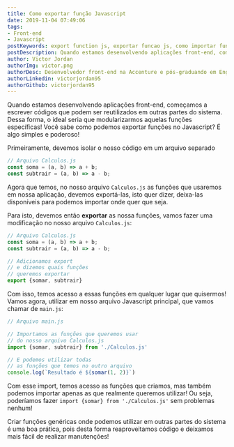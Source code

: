 ```yaml
---
title: Como exportar função Javascript
date: 2019-11-04 07:49:06
tags:
- Front-end
- Javascript
postKeywords: export function js, exportar funcao js, como importar funcao, import, export, js, javascript, funcao exportar javascript, como exporar arquivo javascript, front-end, dicas javascript
postDescription: Quando estamos desenvolvendo aplicações front-end, começamos a escrever códigos que podem ser reutilizados em outras partes do sistema. Dessa forma, o ideal seria que modularizarmos aquelas funções específicas! Você sabe como podemos exportar funções no Javascript? É algo simples e poderoso!
author: Victor Jordan
authorImg: victor.png
authorDesc: Desenvolvedor front-end na Accenture e pós-graduando em Engenharia de Software pela PUC-MG e formado em Banco de Dados pela Fatec, apaixonado por usabilidade, performance e UX!
authorLinkedin: victorjordan95
authorGithub: victorjordan95
---
```


Quando estamos desenvolvendo aplicações front-end, começamos a escrever códigos que podem ser reutilizados em outras partes do sistema.
Dessa forma, o ideal seria que modularizarmos aquelas funções específicas!
Você sabe como podemos exportar funções no Javascript? É algo simples e poderoso!

<!-- more -->

Primeiramente, devemos isolar o nosso código em um arquivo separado

```javascript
// Arquivo Calculos.js
const soma = (a, b) => a + b;
const subtrair = (a, b) => a - b;
```

Agora que temos, no nosso arquivo `Calculos.js` as funções que usaremos em nossa aplicação, devemos exportá-las, isto quer dizer, deixa-las disponíveis para podemos importar onde quer que seja.

Para isto, devemos então **exportar** as nossa funções, vamos fazer uma modificação no nosso arquivo `Calculos.js`:

```javascript
// Arquivo Calculos.js
const soma = (a, b) => a + b;
const subtrair = (a, b) => a - b;

// Adicionamos export
// e dizemos quais funções
// queremos exportar
export {somar, subtrair}
```

Com isso, temos acesso a essas funções em qualquer lugar que quisermos!
Vamos agora, utilizar em nosso arquivo Javascript principal, que vamos chamar de `main.js`:

```javascript 
// Arquivo main.js

// Importamos as funções que queremos usar
// do nosso arquivo Calculos.js
import {somar, subtrair} from './Calculos.js'

// E podemos utilizar todas
// as funções que temos no outro arquivo
console.log(`Resultado é ${somar(1, 2)}`)
```

Com esse import, temos acesso as funções que criamos, mas também podemos importar apenas as que realmente queremos utilizar! Ou seja, poderíamos fazer `import {somar} from './Calculos.js'` sem problemas nenhum!

Criar funções genéricas onde podemos utilizar em outras partes do sistema é uma boa prática, pois desta forma reaproveitamos código e deixamos mais fácil de realizar manutenções!
